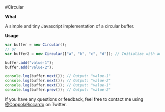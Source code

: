 #Circular

**What**

A simple and tiny Javascript implementation of a circular buffer.

**Usage**

```javascript
var buffer = new Circular();
// or
var buffer2 = new Circular(["a", "b", "c", "d"]); // Initialize with an array

buffer.add("value-1");
buffer.add("value-2");

console.log(buffer.next());	// Output: "value-1"
console.log(buffer.next());	// Output: "value-2"
console.log(buffer.next());	// Output: "value-1"
console.log(buffer.prev());	// Output: "value-2"
```

If you have any questions or feedback, feel free to contact me using [@CoppolaRiccardo](https://twitter.com/CoppolaRiccardo) on Twitter.
